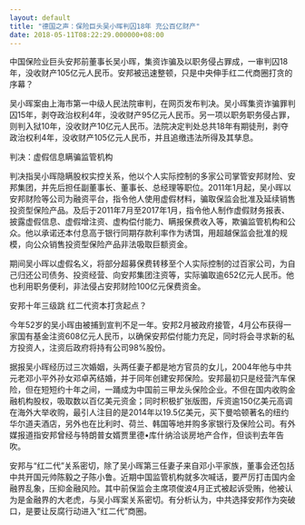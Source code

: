 ```yaml
---
layout: default
title: "德国之声：保险巨头吴小晖判囚18年 充公百亿财产"
date: 2018-05-11T08:22:29.000000+08:00
---
```


中国保险业巨头安邦前董事长吴小晖，集资诈骗及以职务侵占罪成，一审判囚18年，没收财产105亿元人民币。安邦被迅速整顿，只是中央伸手红二代商圈打贪的序幕？

吴小晖案由上海市第一中级人民法院审判，在网页发布判决。吴小晖集资诈骗罪判囚15年，剥夺政治权利4年，没收财产95亿元人民币。另一项以职务职务侵占罪，则判入狱10年，没收财产10亿元人民币。法院决定判处总共18年有期徒刑，剥夺政治权利4年，没收财产105亿元人民币，并且追缴违法所得及其孳息。

判决：虚假信息瞒骗监管机构

判决指吴小晖隐瞒股权实控关系，他以个人实际控制的多家公司掌管安邦财险、安邦集团，并先后担任副董事长、董事长、总经理等职位。2011年1月起，吴小晖以安邦财险等公司为融资平台，指令他人使用虚假材料，骗取保监会批准及延续销售投资型保险产品。及后于2011年7月至2017年1月，指令他人制作虚假财务报表、披露虚假信息、虚假增注资、虚构偿付能力、瞒报保费收入等，欺骗监管机构和公众。他以承诺还本付息高于银行同期存款利率作为诱饵，用超越保监会批准的规模，向公众销售投资型保险产品非法吸取巨额资金。

期间吴小晖以虚假名义，将部分超募保费转移至个人实际控制的过百家公司，为自己归还公司债务、投资经营、向安邦集团注资等，实际骗取逾652亿元人民币。他也利用职务便利，非法侵占安邦财险100亿元保费资金。

安邦十年三级跳 红二代资本打贪起点？

今年52岁的吴小晖由被捕到宣判不足一年。安邦2月被政府接管，4月公布获得一家国有基金注资608亿元人民币，以确保安邦偿付能力充足，同时将会寻求新的私方投资人，注资后政府将持有公司98%股份。

据报吴小晖经历过三次婚姻，头两任妻子都是地方官员的女儿，2004年他与中共元老邓小平外孙女邓卓芮结婚，并于同年创建安邦保险。安邦最初只是经营汽车保险，但在短短约十年之间，一踊成为中国前三甲龙头保险企业。不但在国内收购金融机构股权，吸取数以百亿美元资金；同时积极扩张版图，斥资逾150亿美元高调在海外大举收购，最引人注目的是2014年以19.5亿美元，买下曼哈顿著名的纽约华尔道夫酒店，另外也在比利时、荷兰、韩国等地并购多家银行及保险公司。有外媒报道指安邦曾经与特朗普女婿贾里德•库什纳洽谈房地产合作，但谈判去年告吹。

安邦与“红二代”关系密切，除了吴小晖第三任妻子来自邓小平家族，董事会还包括中共开国元帅陈毅之子陈小鲁。近期中国监管机构就多次喊话，要严厉打击国内金融界乱象，压抑金融风险。其中前保监会主席项俊波4月正式被起诉受贿，他被认为是金融界的大老虎，与吴小晖案关系密切。有分析认为，中共选择安邦作为突破口，是要让反腐行动进入“红二代”商圈。

